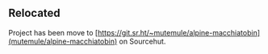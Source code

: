 ## Relocated

Project has been move to [https://git.sr.ht/~mutemule/alpine-macchiatobin](mutemule/alpine-macchiatobin) on Sourcehut.
